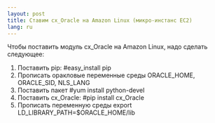 ```yaml
---
layout: post
title: Ставим cx_Oracle на Amazon Linux (микро-инстанс EC2) 
lang: ru
---
```


Чтобы поставить модуль cx_Oracle на Amazon Linux, надо сделать следующее:

1. Поставить pip: #easy_install pip
2. Прописать оракловые переменные среды ORACLE_HOME, ORACLE_SID, NLS_LANG
3. Поставить пакет #yum install python-devel
4. Поставить cx_Oracle: #pip install cx_Oracle
5. Прописать переменную среды export LD_LIBRARY_PATH=$ORACLE_HOME/lib
